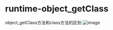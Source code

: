 # runtime-object_getClass
object_getClass方法和class方法的区别
![image](https://github.com/iOScontiue/runtime-object_getClass/blob/master/brow-1.gif) 
